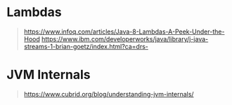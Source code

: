 # Lambdas
> https://www.infoq.com/articles/Java-8-Lambdas-A-Peek-Under-the-Hood
> https://www.ibm.com/developerworks/java/library/j-java-streams-1-brian-goetz/index.html?ca=drs-

# JVM Internals
> https://www.cubrid.org/blog/understanding-jvm-internals/